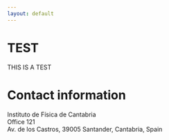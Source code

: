 ```yaml
---
layout: default
---
```


# TEST


THIS IS A TEST




# Contact information









Instituto de Física de Cantabria \
Office 121 \
Av. de los Castros, 39005 Santander, Cantabria, Spain

